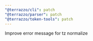```yaml
---
"@terrazzo/cli": patch
"@terrazzo/parser": patch
"@terrazzo/token-tools": patch
---
```


Improve error message for tz normalize
